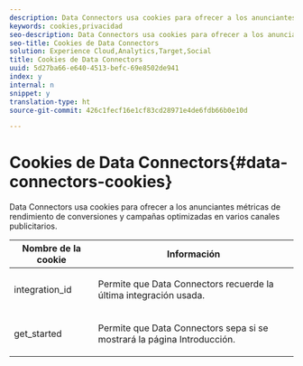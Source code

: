 ```yaml
---
description: Data Connectors usa cookies para ofrecer a los anunciantes métricas de rendimiento de conversiones y campañas optimizadas en varios canales publicitarios.
keywords: cookies,privacidad
seo-description: Data Connectors usa cookies para ofrecer a los anunciantes métricas de rendimiento de conversiones y campañas optimizadas en varios canales publicitarios.
seo-title: Cookies de Data Connectors
solution: Experience Cloud,Analytics,Target,Social
title: Cookies de Data Connectors
uuid: 5d27ba66-e640-4513-befc-69e8502de941
index: y
internal: n
snippet: y
translation-type: ht
source-git-commit: 426c1fecf16e1cf83cd28971e4de6fdb66b0e10d

---
```



# Cookies de Data Connectors{#data-connectors-cookies}

Data Connectors usa cookies para ofrecer a los anunciantes métricas de rendimiento de conversiones y campañas optimizadas en varios canales publicitarios.

<table id="table_54B402C6E19C4A70B1E27BC9DFF776EB"> 
 <thead> 
  <tr> 
   <th colname="col1" class="entry"> Nombre de la cookie </th> 
   <th colname="col2" class="entry"> Información </th> 
  </tr> 
 </thead>
 <tbody> 
  <tr> 
   <td colname="col1"> <p>integration_id </p> </td> 
   <td colname="col2"> <p>Permite que Data Connectors recuerde la última integración usada. </p> </td> 
  </tr> 
  <tr> 
   <td colname="col1"> <p>get_started </p> </td> 
   <td colname="col2"> <p>Permite que Data Connectors sepa si se mostrará la página <span class="wintitle">Introducción</span>. </p> </td> 
  </tr> 
 </tbody> 
</table>

